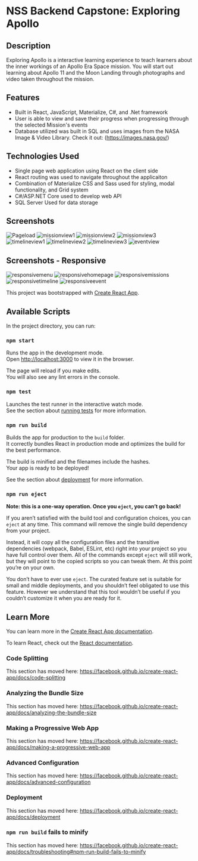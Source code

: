 # NSS Backend Capstone: Exploring Apollo

## Description

Exploring Apollo is a interactive learning experience to
teach learners about the inner workings of an Apollo Era
Space mission. You will start out learning about Apollo 11
and the Moon Landing through photographs and video
taken throughout the mission.

## Features

- Built in React, JavaScript, Materialize, C#, and .Net framework
- User is able to view and save their progress when progressing through the selected Mission's events
- Database utilized was built in SQL and uses images from the NASA Image & Video Library. Check it out: (https://images.nasa.gov/)

## Technologies Used

- Single page web application using React on the client side
- React routing was used to navigate throughout the applicaiton
- Combination of Materialize CSS and Sass used for styling, modal functionality, and Grid system
- C#/ASP.NET Core used to develop web API
- SQL Server Used for data storage

## Screenshots
![Pageload](https://raw.githubusercontent.com/mariabrock/exploring-apollo/master/exploring-apollo.ui/exploring-apollo/src/screenshots/pageload.PNG)
![missionview1](https://raw.githubusercontent.com/mariabrock/exploring-apollo/master/exploring-apollo.ui/exploring-apollo/src/screenshots/missionview1.PNG)
![missionview2](https://raw.githubusercontent.com/mariabrock/exploring-apollo/master/exploring-apollo.ui/exploring-apollo/src/screenshots/missionview2.PNG)
![missionview3](https://raw.githubusercontent.com/mariabrock/exploring-apollo/master/exploring-apollo.ui/exploring-apollo/src/screenshots/missionview3.PNG)
![timelineview1](https://raw.githubusercontent.com/mariabrock/exploring-apollo/master/exploring-apollo.ui/exploring-apollo/src/screenshots/timelineview1.PNG)
![timelineview2](https://raw.githubusercontent.com/mariabrock/exploring-apollo/master/exploring-apollo.ui/exploring-apollo/src/screenshots/timelineview2.PNG)
![timelineview3](https://raw.githubusercontent.com/mariabrock/exploring-apollo/master/exploring-apollo.ui/exploring-apollo/src/screenshots/timelineview3.PNG)
![eventview](https://raw.githubusercontent.com/mariabrock/exploring-apollo/master/exploring-apollo.ui/exploring-apollo/src/screenshots/eventview.PNG)

## Screenshots - Responsive
![responsivemenu](https://raw.githubusercontent.com/mariabrock/exploring-apollo/master/exploring-apollo.ui/exploring-apollo/src/screenshots/responsivemenu.PNG)
![responsivehomepage](https://raw.githubusercontent.com/mariabrock/exploring-apollo/master/exploring-apollo.ui/exploring-apollo/src/screenshots/responsivehomepage.PNG)
![responsivemissions](https://raw.githubusercontent.com/mariabrock/exploring-apollo/master/exploring-apollo.ui/exploring-apollo/src/screenshots/responsivemissions.PNG)
![responsivetimeline](https://raw.githubusercontent.com/mariabrock/exploring-apollo/master/exploring-apollo.ui/exploring-apollo/src/screenshots/responsivetimeline.PNG)
![responsiveevent](https://raw.githubusercontent.com/mariabrock/exploring-apollo/master/exploring-apollo.ui/exploring-apollo/src/screenshots/responsiveevent.PNG)

This project was bootstrapped with [Create React App](https://github.com/facebook/create-react-app).

## Available Scripts

In the project directory, you can run:

### `npm start`

Runs the app in the development mode.<br />
Open [http://localhost:3000](http://localhost:3000) to view it in the browser.

The page will reload if you make edits.<br />
You will also see any lint errors in the console.

### `npm test`

Launches the test runner in the interactive watch mode.<br />
See the section about [running tests](https://facebook.github.io/create-react-app/docs/running-tests) for more information.

### `npm run build`

Builds the app for production to the `build` folder.<br />
It correctly bundles React in production mode and optimizes the build for the best performance.

The build is minified and the filenames include the hashes.<br />
Your app is ready to be deployed!

See the section about [deployment](https://facebook.github.io/create-react-app/docs/deployment) for more information.

### `npm run eject`

**Note: this is a one-way operation. Once you `eject`, you can’t go back!**

If you aren’t satisfied with the build tool and configuration choices, you can `eject` at any time. This command will remove the single build dependency from your project.

Instead, it will copy all the configuration files and the transitive dependencies (webpack, Babel, ESLint, etc) right into your project so you have full control over them. All of the commands except `eject` will still work, but they will point to the copied scripts so you can tweak them. At this point you’re on your own.

You don’t have to ever use `eject`. The curated feature set is suitable for small and middle deployments, and you shouldn’t feel obligated to use this feature. However we understand that this tool wouldn’t be useful if you couldn’t customize it when you are ready for it.

## Learn More

You can learn more in the [Create React App documentation](https://facebook.github.io/create-react-app/docs/getting-started).

To learn React, check out the [React documentation](https://reactjs.org/).

### Code Splitting

This section has moved here: https://facebook.github.io/create-react-app/docs/code-splitting

### Analyzing the Bundle Size

This section has moved here: https://facebook.github.io/create-react-app/docs/analyzing-the-bundle-size

### Making a Progressive Web App

This section has moved here: https://facebook.github.io/create-react-app/docs/making-a-progressive-web-app

### Advanced Configuration

This section has moved here: https://facebook.github.io/create-react-app/docs/advanced-configuration

### Deployment

This section has moved here: https://facebook.github.io/create-react-app/docs/deployment

### `npm run build` fails to minify

This section has moved here: https://facebook.github.io/create-react-app/docs/troubleshooting#npm-run-build-fails-to-minify
